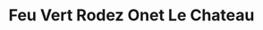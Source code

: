 ---
title: "Feu Vert Rodez Onet Le Chateau"
url: /onet-le-chateau/feu-vert-rodez-onet-le-chateau/
shop: Autowerkstatt
---